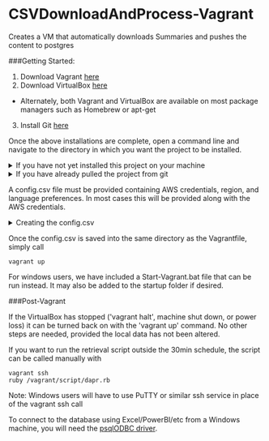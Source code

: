 # CSVDownloadAndProcess-Vagrant
Creates a VM that automatically downloads Summaries and pushes the content to postgres

###Getting Started:

1. Download Vagrant [here](https://www.vagrantup.com/downloads.html)
2. Download VirtualBox [here](https://www.virtualbox.org/wiki/Downloads)
  * Alternately, both Vagrant and VirtualBox are available on most package managers such as Homebrew or apt-get
3. Install Git [here](https://git-scm.com/downloads)

Once the above installations are complete, open a command line and navigate to the directory in which you want the project to be installed. 

<details>
 <summary>If you have not yet installed this project on your machine</summary>
 > ~~~
 > git clone --recursive https://github.com/EDataNow/DaPr-CSVDownloadAndProcessUsingVagrant.git
 > ~~~
 > This will create a folder named DaPr-CSVDownloadAndProcessUsingVagrant in the chosen directory, which you can rename if desired. Once complete, navigate into the directory and move to the next step.  
</details>

<details>
 <summary>If you have already pulled the project from git</summary>
 > Navigate into the project directory (contains the Vagrantfile) and run the following commands:
 > ~~~
 > git submodule init
 > git submodule update
 > ~~~
 > This will update the ruby script to it's latest version.
</details>

A config.csv file must be provided containing AWS credentials, region, and language preferences. In most cases this will be provided along with the AWS credentials.

<details>
 <summary> Creating the config.csv </summary>

> The headers for the config.csv are as follows:

> > User Name,Access Key Id,Secret Access Key,Region,Server,Language,Processor

> The order of these columns does not matter

> ####Required
> - User Name : This is the AWS username, usually an integer matching the Lessee ID on EDataNow
> - Access Key Id : This is used to authenticate your connection to our AWS buckets. If you do not have this, please contact your site administrator or EDN Liaison for the proper credentials.
> - Secret Access Key : As above
> - Region : As above (default is us-east-1)
> - Server : Determines where data is being pulled from. This will match the url used to access your data within our web app (eg. service.edatanow.com)
> - Language : You can see a list of ISO 639-1 language codes here: https://www.loc.gov/standards/iso639-2/php/code_list.php. English is en

> ####Optional
> - Processor : We have provided a ruby script which will process the .csv summaries into the local database, but if you wish to override this with a custom script, you may do so by including it's path here.

> ####Example config.csv

> | User Name | Access Key Id | Secret Access Key | Region    | Server               | Language | Processor |
> |-----------|---------------|-------------------|-----------|----------------------|----------|-----------|
> | 3         | ABC123        | A1B2C3D4E5F6      | us-east-1 | service.edatanow.com | en       |           |
</details>

Once the config.csv is saved into the same directory as the Vagrantfile, simply call
~~~
vagrant up
~~~
For windows users, we have included a Start-Vagrant.bat file that can be run instead. It may also be added to the startup folder if desired.

###Post-Vagrant

If the VirtualBox has stopped ('vagrant halt', machine shut down, or power loss) it can be turned back on with the 'vagrant up' command. No other steps are needed, provided the local data has not been altered.

If you want to run the retrieval script outside the 30min schedule, the script can be called manually with
~~~
vagrant ssh
ruby /vagrant/script/dapr.rb
~~~
Note: Windows users will have to use PuTTY or similar ssh service in place of the vagrant ssh call 

To connect to the database using Excel/PowerBI/etc from a Windows machine, you will need the [psqlODBC driver](https://www.postgresql.org/ftp/odbc/versions/msi/). 
